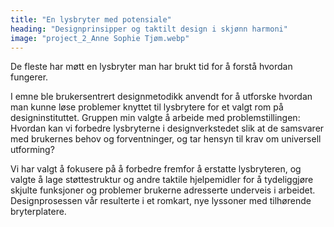 ```yaml
---
title: "En lysbryter med potensiale"
heading: "Designprinsipper og taktilt design i skjønn harmoni"
image: "project_2_Anne Sophie Tjøm.webp"
---
```


De fleste har møtt en lysbryter man har brukt tid for å forstå hvordan fungerer. 

I emne ble brukersentrert designmetodikk anvendt for å utforske hvordan man kunne løse problemer knyttet til lysbrytere for et valgt rom på designinstituttet. Gruppen min valgte å arbeide med problemstillingen: Hvordan kan vi forbedre lysbryterne i designverkstedet slik at de samsvarer med brukernes behov og forventninger, og tar hensyn til krav om universell utforming? 

Vi har valgt å fokusere på å forbedre fremfor å erstatte lysbryteren, og valgte å lage støttestruktur og andre taktile hjelpemidler for å tydeliggjøre skjulte funksjoner og problemer brukerne adresserte underveis i arbeidet. Designprosessen vår resulterte i et romkart, nye lyssoner med tilhørende bryterplatere.
